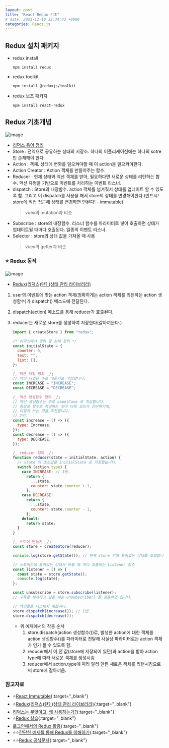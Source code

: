 ```yaml
---
layout: post
title: "React Redux 기초"
# date: 2021-12-10 12:34:43 +0900
categories: React.js
---
```


## Redux 설치 패키지

- redux install

  ```
  npm install redux
  ```

- redux toolkit

  ```
  npm install @reduxjs/toolkit

  ```

- redux 보조 패키지
  ```
  npm install react-redux
  ```

## Redux 기초개념

![image](https://user-images.githubusercontent.com/28949166/149366231-1267a040-b385-4dde-a648-ded4bfd78f6c.png)

- [리덕스 용어 정리](https://kyun2da.dev/%EB%9D%BC%EC%9D%B4%EB%B8%8C%EB%9F%AC%EB%A6%AC/Redux-%EC%A0%95%EB%A6%AC/)
- Store : 전역으로 공유하는 상태의 저장소. 하나의 어플리케이션에는 하나의 sotre만 존재해야 한다.
- Action : 객체. 상태에 변화를 일으켜야할 때 이 action을 일으켜야한다.
- Action Creator : Action 객체를 만들어주는 함수.
- Reducer : 현재 상태와 액션 객체를 받아, 필요하다면 새로운 상태를 리턴하는 함수. 액션 유형을 기반으로 이벤트를 처리하는 이벤트 리스너.
- dispatch : Store의 내장함수. action 객체를 넘겨줘서 상태를 업데이트 할 수 있도록 함. 그리고 이 dispatch를 사용을 해서 store의 상태를 변경해야한다.(반드시! store에 직접 접근해 상태를 변경하면 안된다! - immutable)
  > vuex의 mutation과 비슷
- Subscribe : store의 내장함수. 리스너 함수를 파라미터로 넣어 호출하면 상태가 업데이트될 때마다 호출된다. 일종의 이벤트 리스너.
- Selector : store의 상태 값을 가져올 때 사용
  > vuex의 getter과 비슷

### ⭐ Redux 동작

![image](https://user-images.githubusercontent.com/28949166/149377508-71f09364-2356-4b5a-b239-7beb59a5190f.png)

- [Redux(리덕스)란? (상태 관리 라이브러리)](https://hanamon.kr/redux%EB%9E%80-%EB%A6%AC%EB%8D%95%EC%8A%A4-%EC%83%81%ED%83%9C-%EA%B4%80%EB%A6%AC-%EB%9D%BC%EC%9D%B4%EB%B8%8C%EB%9F%AC%EB%A6%AC/)

1. user의 이벤트에 맞는 action 객체(정확하게는 action 객체를 리턴하는 action 생성함수)가 dispatch() 메소드에 전달된다.
2. dispatch(action) 메소드를 통해 reducer가 호출된다.
3. reducer는 새로운 store를 생성하여 저장한다(갈아끼운다.)

   ```javascript
   import { createStore } from "redux";

   /* 리덕스에서 관리 할 상태 정의 */
   const initialState = {
     counter: 0,
     text: "",
     list: [],
   };

   /_ 액션 타입 정의 _/;
   // 액션 타입은 주로 대문자로 작성합니다.
   const INCREASE = "INCREASE";
   const DECREASE = "DECREASE";

   /_ 액션 생성함수 정의 _/;
   // 액션 생성함수는 주로 camelCase 로 작성합니다.
   // 화살표 함수로 작성하는 것이 더욱 코드가 간단하기에,
   // 이렇게 쓰는 것을 추천합니다.
   // 2번.
   const increase = () => ({
     type: Increase,
   });
   const decrease = () => ({
     type: DECREASE,
   });

   /_ reducer 정의 _/;
   function reducer(state = initialState, action) {
     // state 의 초깃값을 initialState 로 지정했습니다.
     switch (action.type) {
       case INCREASE: // 3번.
         return {
           ...state,
           counter: state.counter + 1,
         };
       case DECREASE:
         return {
           ...state,
           counter: state.counter - 1,
         };
       default:
         return state;
     }
   }

   /_ 스토어 만들기 _/;
   const store = createStore(reducer);

   console.log(store.getState()); // 현재 store 안에 들어있는 상태를 조회합니다.

   // 스토어안에 들어있는 상태가 바뀔 때 마다 호출되는 listener 함수
   const listener = () => {
     const state = store.getState();
     console.log(state);
   };

   const unsubscribe = store.subscribe(listener);
   // 구독을 해제하고 싶을 때는 unsubscribe() 를 호출하면 됩니다.

   // 액션들을 디스패치 해봅시다.
   store.dispatch(increase()); // 1번.
   store.dispatch(decrease());
   ```

   - 위 예제에서의 작동 순서
     1. store.dispatch(action 생성함수())로, 발생한 action에 대한 객체를 action 생성함수()를 파라미터로 전달해 사실상 파라미터로는 action 객체가 인가 될 수 있도록 함.
     2. reducer에서 이 전 값(store에 저장되어 있던)과 action을 받아 action type에 따라 새로운 객체를 생성시킴
     3. reducer에서 action.type에 따라 달리 만든 새로운 객체를 리턴시킴으로써 store에 갈아끼움.

### 참고자료

- ⭐[React Immutable](https://velopert.com/3486){:target="\_blank"}
- ⭐[Redux(리덕스)란? (상태 관리 라이브러리)](https://hanamon.kr/redux%EB%9E%80-%EB%A6%AC%EB%8D%95%EC%8A%A4-%EC%83%81%ED%83%9C-%EA%B4%80%EB%A6%AC-%EB%9D%BC%EC%9D%B4%EB%B8%8C%EB%9F%AC%EB%A6%AC/){:target="\_blank"}
- [리덕스는 무엇이고, 왜 사용하는가?](https://velog.io/@youthfulhps/What-is-Redux-and-why-use-it){:target="\_blank"}
- ⭐[Redux 실습](https://react.vlpt.us/redux/03-prepare.html){:target="\_blank"}
- [로그인에서의 Redux 활용](https://joonganglib.tistory.com/m/11){:target="\_blank"}
- ⭐⭐[간단한 예제를 통해 Redux를 이해하기](https://velog.io/@qf9ar8nv/%EA%B0%84%EB%8B%A8%ED%95%9C-%EC%98%88%EC%A0%9C%EB%A5%BC-%ED%86%B5%ED%95%B4-Redux%EB%A5%BC-%EC%9D%B4%ED%95%B4%ED%95%98%EA%B8%B0){:target="\_blank"}
- ⭐⭐[Redux 공식문서](https://ko.redux.js.org/introduction/installation/){:target="\_blank"}
